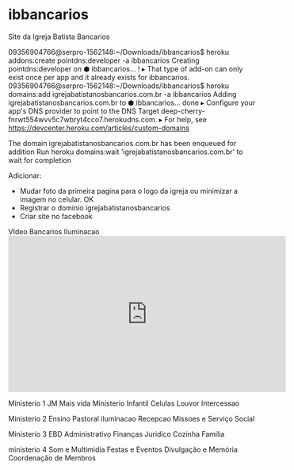 # ibbancarios
Site da Igreja Batista Bancarios


09356904766@serpro-1562148:~/Downloads/ibbancarios$ heroku addons:create pointdns:developer -a ibbancarios
Creating pointdns:developer on ⬢ ibbancarios... !
 ▸    That type of add-on can only exist once per app and it already exists for ibbancarios.
09356904766@serpro-1562148:~/Downloads/ibbancarios$ heroku domains:add igrejabatistanosbancarios.com.br -a ibbancarios
Adding igrejabatistanosbancarios.com.br to ⬢ ibbancarios... done
 ▸    Configure your app's DNS provider to point to the DNS Target deep-cherry-fnrwt554wvv5c7wbryt4cco7.herokudns.com.
 ▸    For help, see https://devcenter.heroku.com/articles/custom-domains

The domain igrejabatistanosbancarios.com.br has been enqueued for addition
  Run heroku domains:wait 'igrejabatistanosbancarios.com.br' to wait for completion


  Adicionar:

  - Mudar foto da primeira pagina para o logo da igreja ou minimizar a imagem no celular. OK
  - Registrar o dominio igrejabatistanosbancarios
  - Criar site no facebook

  VIdeo Bancarios Iluminacao <iframe width="560" height="315" src="https://www.youtube.com/embed/HYGZUNdNehw" frameborder="0" allow="accelerometer; autoplay; encrypted-media; gyroscope; picture-in-picture" allowfullscreen></iframe>

Ministerio 1
JM
Mais vida
Ministerio Infantil
Celulas
Louvor
Intercessao

Ministerio 2
Ensino
Pastoral
iluminacao
Recepcao
Missoes e Serviço Social

Ministerio 3
EBD
Administrativo
Finanças
Juridico
Cozinha
Familia

ministerio 4
Som e Multimidia
Festas e Eventos
Divulgação e Memória
Coordenação de Membros

